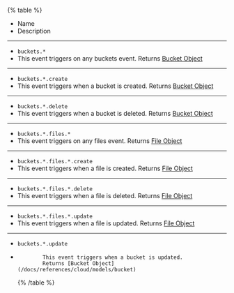 {% table %}

-   Name
-   Description

---

-   `buckets.*`
-   This event triggers on any buckets event.
    Returns [Bucket Object](/docs/references/cloud/models/bucket)

---

-   `buckets.*.create`
-   This event triggers when a bucket is created.
    Returns [Bucket Object](/docs/references/cloud/models/bucket)

---

-   `buckets.*.delete`
-   This event triggers when a bucket is deleted.
    Returns [Bucket Object](/docs/references/cloud/models/bucket)

---

-   `buckets.*.files.*`
-   This event triggers on any files event.
    Returns [File Object](/docs/references/cloud/models/file)

---

-   `buckets.*.files.*.create`
-   This event triggers when a file is created.
    Returns [File Object](/docs/references/cloud/models/file)

---

-   `buckets.*.files.*.delete`
-   This event triggers when a file is deleted.
    Returns [File Object](/docs/references/cloud/models/file)

---

-   `buckets.*.files.*.update`
-   This event triggers when a file is updated.
    Returns [File Object](/docs/references/cloud/models/file)

---

-   `buckets.*.update`
-             This event triggers when a bucket is updated.
              Returns [Bucket Object](/docs/references/cloud/models/bucket)
    {% /table %}
